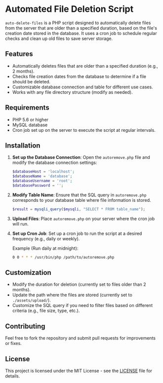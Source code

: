 
# Automated File Deletion Script

`auto-delete-files` is a PHP script designed to automatically delete files from the server that are older than a specified duration, based on the file's creation date stored in the database. It uses a cron job to schedule regular checks and clean up old files to save server storage.

## Features
- Automatically deletes files that are older than a specified duration (e.g., 2 months).
- Checks file creation dates from the database to determine if a file should be deleted.
- Customizable database connection and table for different use cases.
- Works with any file directory structure (modify as needed).

## Requirements
- PHP 5.6 or higher
- MySQL database
- Cron job set up on the server to execute the script at regular intervals.

## Installation

1. **Set up the Database Connection**:
   Open the `autoremove.php` file and modify the database connection settings:
   
   ```php
   $databaseHost = 'localhost';
   $databaseName = 'database';
   $databaseUsername = 'root';
   $databasePassword = '';
   ```

2. **Modify Table Name**:
   Ensure that the SQL query in `autoremove.php` corresponds to your database table where file information is stored.

   ```php
   $result = mysqli_query($mysqli, "SELECT * FROM table_name");
   ```

3. **Upload Files**:
   Place `autoremove.php` on your server where the cron job will run.

4. **Set up Cron Job**:
   Set up a cron job to run the script at a desired frequency (e.g., daily or weekly).

   Example (Run daily at midnight):
   ```bash
   0 0 * * * /usr/bin/php /path/to/autoremove.php
   ```

## Customization

- Modify the duration for deletion (currently set to files older than 2 months).
- Update the path where the files are stored (currently set to `./assets/upload/`).
- Customize the SQL query if you need to filter files based on different criteria (e.g., file size, type, etc.).

## Contributing

Feel free to fork the repository and submit pull requests for improvements or fixes.

## License

This project is licensed under the MIT License - see the [LICENSE](LICENSE) file for details.

